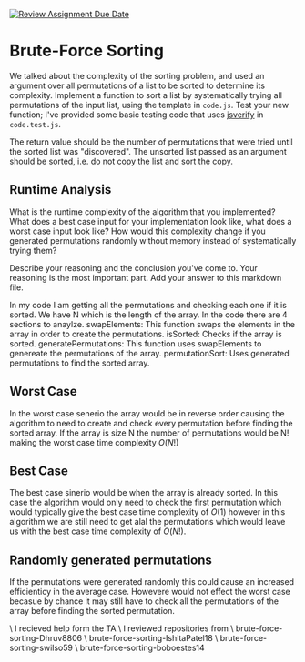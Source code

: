 [![Review Assignment Due Date](https://classroom.github.com/assets/deadline-readme-button-24ddc0f5d75046c5622901739e7c5dd533143b0c8e959d652212380cedb1ea36.svg)](https://classroom.github.com/a/7eEMzrNd)
# Brute-Force Sorting

We talked about the complexity of the sorting problem, and used an argument over
all permutations of a list to be sorted to determine its complexity. Implement
a function to sort a list by systematically trying all permutations of the input
list, using the template in `code.js`. Test your new function; I've provided
some basic testing code that uses [jsverify](https://jsverify.github.io/) in
`code.test.js`.

The return value should be the number of permutations that were tried until the
sorted list was "discovered". The unsorted list passed as an argument should be
sorted, i.e. do not copy the list and sort the copy.

## Runtime Analysis

What is the runtime complexity of the algorithm that you implemented? What does
a best case input for your implementation look like, what does a worst case
input look like? How would this complexity change if you generated permutations
randomly without memory instead of systematically trying them?

Describe your reasoning and the conclusion you've come to. Your reasoning is the
most important part. Add your answer to this markdown file.

In my code I am getting all the permutations and checking each one if it is sorted.
We have N which is the length of the array. In the code there are 4 sections to anaylze.
swapElements: This function swaps the elements in the array in order to create the permutations.
isSorted: Checks if the array is sorted.
generatePermutations: This function uses swapElements to genereate the permutations of the array.
permutationSort: Uses generated permutations to find the sorted array. 

## Worst Case 
In the worst case senerio the array would be in reverse order causing the algorithm to need to create and check every permutation before finding the sorted array. If the array is size N the number of permutations would be N! making the worst case time complexity $O(N!)$

## Best Case 
The best case sinerio would be when the array is already sorted. In this case the algorithm would only need to check the first permutation which would typically give the best case time complexity of $O(1)$ however in this algorithm we are still need to get alal the permutations which would leave us with the best case time complexity of $O(N!)$.

## Randomly generated permutations
If the permutations were generated randomly this could cause an increased efficienticy in the average case. Howevere would not effect the worst case becasue by chance it may still have to check all the permutations of the array before finding the sorted permutation. 

\\ I recieved help form the TA 
\\ I reviewed repositories from 
\\ brute-force-sorting-Dhruv8806
\\ brute-force-sorting-IshitaPatel18
\\ brute-force-sorting-swilso59
\\ brute-force-sorting-boboestes14

